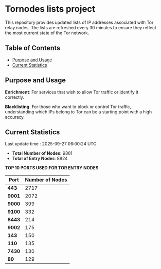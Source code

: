 # Tornodes lists project

This repository provides updated lists of IP addresses associated with Tor relay nodes. The lists are refreshed every 30 minutes to ensure they reflect the most current state of the Tor network.

## Table of Contents

- [Purpose and Usage](#purpose-and-usage)
- [Current Statistics](#current-statistics)


## Purpose and Usage

**Enrichment**: For services that wish to allow Tor traffic or identify it correctly.

**Blacklisting**: For those who want to block or control Tor traffic, understanding which IPs belong to Tor can be a starting point with a high accuracy.

## Current Statistics

Last update time : 2025-09-27 06:00:24 UTC

- **Total Number of Nodes**: 9801
- **Total of Entry Nodes**: 8824

**TOP 10 PORTS USED FOR TOR ENTRY NODES**

| **Port** | **Number of Nodes** |
|------|-----------------|
| **443**   | 2717  |
| **9001**   | 2072  |
| **9000**   | 399  |
| **9100**   | 332  |
| **8443**   | 214  |
| **9002**   | 175  |
| **143**   | 150  |
| **110**   | 135  |
| **7430**   | 130  |
| **80**   | 129  |

